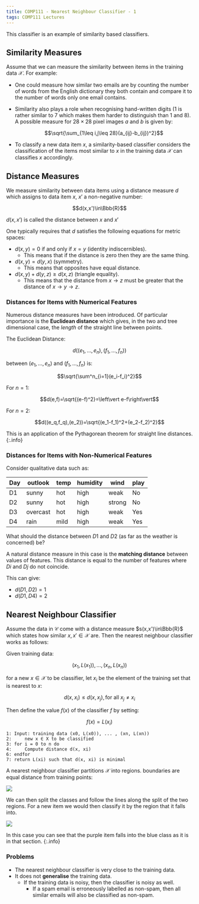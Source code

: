 ```yaml
---
title: COMP111 - Nearest Neighbour Classifier - 1
tags: COMP111 Lectures
---
```

This classifier is an example of similarity based classifiers. 

## Similarity Measures
Assume that we can measure the similarity between items in the training data $\mathcal X$. For example:

* One could measure how similar two emails are by counting the number of words from the English dictionary they both contain and compare it to the number of words only one email contains.
* Similarity also plays a role when recognising hand-written digits (1 is rather similar to 7 which makes them harder to distinguish than 1 and 8). A possible measure for $28\times28$ pixel images $a$ and $b$ is given by: 

	$$\sqrt{\sum_{1\leq i,j\leq 28}(a_{ij}-b_{ij})^2}$$
	
* To classify a new data item $x$, a similarity-based classifier considers the classification of the items most similar to $x$ in the training data $\mathcal X$ can classifies $x$ accordingly.

## Distance Measures
We measure similarity between data items using a distance measure $d$ which assigns to data item $x$, $x'$ a non-negative number:

$$d(x,x')\in\Bbb{R}$$

$d(x,x')$ is called the distance between $x$ and $x'$

One typically requires that $d$ satisfies the following equations for metric spaces:

* $d(x,y)=0$ if and only if $x=y$ (identity indiscernibles).
	* This means that if the distance is zero then they are the same thing.
* $d(x,y)=d(y,x)$ (symmetry).
	* This means that opposites have equal distance.
* $d(x,y)+d(y,z)\geq d(x,z)$ (triangle equality).
	* This means that the distance from $x\rightarrow z$ must be greater that the distance of $x\rightarrow y\rightarrow z$.
	
### Distances for Items with Numerical Features
Numerous distance measures have been introduced. Of particular importance is the **Euclidean distance** which gives, in the two and tree dimensional case, the *length* of the straight line between points.

The Euclidean Distance:

$$d((e_1,\ldots,e_n),(f_1,\ldots,f_n))$$

between $(e_1,\ldots,e_n)$ and $(f_1,\ldots,f_n)$ is:

$$\sqrt{\sum^n_{i=1}(e_i-f_i)^2}$$

For $n=1$:

$$d(e,f)=\sqrt{(e-f)^2}=\left\vert e-f\right\vert$$

For $n=2$:

$$d((e_q,f_q),(e_2))=\sqrt{(e_1-f_1)^2+(e_2-f_2)^2}$$

This is an application of the Pythagorean theorem for straight line distances.
{:.info}

### Distances for Items with Non-Numerical Features
Consider qualitative data such as:

| Day | outlook | temp | humidity | wind | play |
| --- | --- | --- | --- | --- | --- |
| D1 | sunny | hot | high | weak | No |
| D2 | sunny | hot | high | strong | No |
| D3 | overcast | hot | high | weak | Yes |
| D4 | rain | mild | high | weak | Yes |

What should the distance between $D1$ and $D2$ (as far as the weather is concerned) be?

A natural distance measure in this case is the **matching distance** between values of features. This distance is equal to the number of features where $Di$ and $Dj$ do not coincide. 

This can give:

* $d(D1,D2)=1$
* $d(D1,D4)=2$

## Nearest Neighbour Classifier
Assume the data in $\mathcal C$ come with a distance measure $s(x,x')\in\Bbb{R}$ which states how similar $x,x'\in\mathcal X$ are. Then the nearest neighbour classifier works as follows:

Given training data:

$$(x_1,L(x_1)),\ldots,(x_n,L(x_n))$$

for a new $x\in\mathcal X$ to be classifier, let $x_i$ be the element of the training set that is nearest to $x$:

$$d(x,x_i)\leq d(x,x_j), \text{for all } x_j\neq x_i$$

Then define the value $f(x)$ of the classifier $f$ by setting:

$$f(x)=L(x_i)$$

```
1: Input: training data (x0, L(x0)), ... , (xn, L(xn))
2:     new x ∈ X to be classified
3: for i = 0 to n do
4:     Compute distance d(x, xi)
6: endfor
7: return L(xi) such that d(x, xi) is minimal
```

A nearest neighbour classifier partitions $\mathcal X$ into regions. boundaries are equal distance from training points:

![]({{site.baseurl}}/assets/comp111/lectures/2020-12-10-1-1.png)

We can then split the classes and follow the lines along the split of the two regions. For a new item we would then classify it by the region that it falls into.

![]({{site.baseurl}}/assets/comp111/lectures/2020-12-10-1-2.png)

In this case you can see that the purple item falls into the blue class as it is in that section.
{:.info}

### Problems

* The nearest neighbour classifier is very close to the training data.
* It does not **generalise** the training data.
	* If the training data is noisy, then the classifier is noisy as well.
		* If a spam email is erroneously labelled as non-spam, then all similar emails will also be classified as non-spam.
